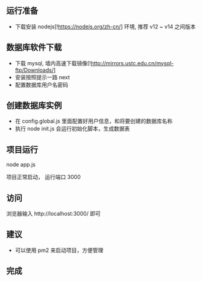 ## 运行准备

- 下载安装 nodejs[!https://nodejs.org/zh-cn/] 环境, 推荐 v12 ~ v14 之间版本

## 数据库软件下载

- 下载 mysql, 墙内高速下载镜像[!http://mirrors.ustc.edu.cn/mysql-ftp/Downloads/]
- 安装按照提示一路 next
- 配置数据库用户名密码

## 创建数据库实例

- 在 config.global.js 里面配置好用户信息，和将要创建的数据库名称
- 执行 node init.js 会运行初始化脚本，生成数据表

## 项目运行

node app.js

项目正常启动， 运行端口 3000

## 访问

浏览器输入 http://localhost:3000/ 即可

## 建议

- 可以使用 pm2 来启动项目，方便管理

## 完成
